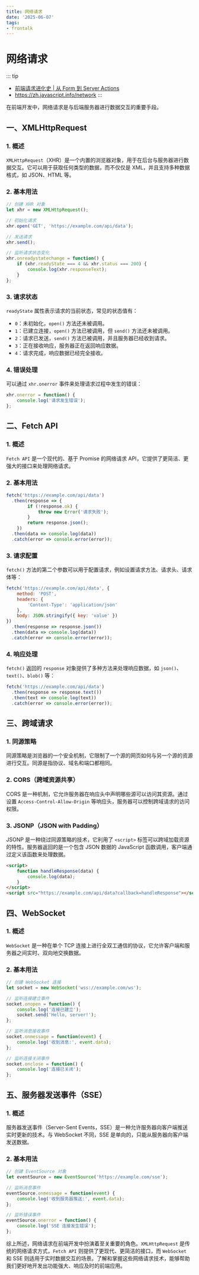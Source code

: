 ```yaml
---
title: 网络请求
date: '2025-06-07'
tags:
- frontalk
---
```


# 网络请求

::: tip 
- [前端请求进化史 | 从 Form 到 Server Actions](https://www.bilibili.com/video/BV1PQdUYZEAG/?spm_id_from=333.337.search-card.all.click&vd_source=ae63c2d5c481a66256b954757a997831)
- https://zh.javascript.info/network
:::

在前端开发中，网络请求是与后端服务器进行数据交互的重要手段。

## 一、XMLHttpRequest
### 1. 概述
`XMLHttpRequest`（XHR）是一个内置的浏览器对象，用于在后台与服务器进行数据交互。它可以用于获取任何类型的数据，而不仅仅是 XML，并且支持多种数据格式，如 JSON、HTML 等。

### 2. 基本用法
```javascript
// 创建 XHR 对象
let xhr = new XMLHttpRequest();

// 初始化请求
xhr.open('GET', 'https://example.com/api/data');

// 发送请求
xhr.send();

// 监听请求状态变化
xhr.onreadystatechange = function() {
    if (xhr.readyState === 4 && xhr.status === 200) {
        console.log(xhr.responseText);
    }
};
```

### 3. 请求状态
`readyState` 属性表示请求的当前状态，常见的状态值有：
- `0`：未初始化，`open()` 方法还未被调用。
- `1`：已建立连接，`open()` 方法已被调用，但 `send()` 方法还未被调用。
- `2`：请求已发送，`send()` 方法已被调用，并且服务器已经收到请求。
- `3`：正在接收响应，服务器正在返回响应数据。
- `4`：请求完成，响应数据已经完全接收。

### 4. 错误处理
可以通过 `xhr.onerror` 事件来处理请求过程中发生的错误：
```javascript
xhr.onerror = function() {
    console.log('请求发生错误');
};
```

## 二、Fetch API
### 1. 概述
`Fetch API` 是一个现代的、基于 Promise 的网络请求 API，它提供了更简洁、更强大的接口来处理网络请求。

### 2. 基本用法
```javascript
fetch('https://example.com/api/data')
  .then(response => {
        if (!response.ok) {
            throw new Error('请求失败');
        }
        return response.json();
    })
  .then(data => console.log(data))
  .catch(error => console.error(error));
```

### 3. 请求配置
`fetch()` 方法的第二个参数可以用于配置请求，例如设置请求方法、请求头、请求体等：
```javascript
fetch('https://example.com/api/data', {
    method: 'POST',
    headers: {
        'Content-Type': 'application/json'
    },
    body: JSON.stringify({ key: 'value' })
})
  .then(response => response.json())
  .then(data => console.log(data))
  .catch(error => console.error(error));
```

### 4. 响应处理
`fetch()` 返回的 `response` 对象提供了多种方法来处理响应数据，如 `json()`、`text()`、`blob()` 等：
```javascript
fetch('https://example.com/api/data')
  .then(response => response.text())
  .then(text => console.log(text))
  .catch(error => console.error(error));
```

## 三、跨域请求
### 1. 同源策略
同源策略是浏览器的一个安全机制，它限制了一个源的网页如何与另一个源的资源进行交互。同源是指协议、域名和端口都相同。

### 2. CORS（跨域资源共享）
CORS 是一种机制，它允许服务器在响应头中声明哪些源可以访问其资源。通过设置 `Access-Control-Allow-Origin` 等响应头，服务器可以控制跨域请求的访问权限。

### 3. JSONP（JSON with Padding）
JSONP 是一种绕过同源策略的技术，它利用了 `<script>` 标签可以跨域加载资源的特性。服务器返回的是一个包含 JSON 数据的 JavaScript 函数调用，客户端通过定义该函数来处理数据。

```html
<script>
    function handleResponse(data) {
        console.log(data);
    }
</script>
<script src="https://example.com/api/data?callback=handleResponse"></script>
```

## 四、WebSocket
### 1. 概述
`WebSocket` 是一种在单个 TCP 连接上进行全双工通信的协议，它允许客户端和服务器之间实时、双向地交换数据。

### 2. 基本用法
```javascript
// 创建 WebSocket 连接
let socket = new WebSocket('wss://example.com/ws');

// 监听连接建立事件
socket.onopen = function() {
    console.log('连接已建立');
    socket.send('Hello, server!');
};

// 监听消息接收事件
socket.onmessage = function(event) {
    console.log('收到消息:', event.data);
};

// 监听连接关闭事件
socket.onclose = function() {
    console.log('连接已关闭');
};
```

## 五、服务器发送事件（SSE）
### 1. 概述
服务器发送事件（Server-Sent Events，SSE）是一种允许服务器向客户端推送实时更新的技术。与 WebSocket 不同，SSE 是单向的，只能从服务器向客户端发送数据。

### 2. 基本用法
```javascript
// 创建 EventSource 对象
let eventSource = new EventSource('https://example.com/sse');

// 监听消息事件
eventSource.onmessage = function(event) {
    console.log('收到服务器推送:', event.data);
};

// 监听错误事件
eventSource.onerror = function() {
    console.log('SSE 连接发生错误');
};
```

综上所述，网络请求在前端开发中扮演着至关重要的角色。`XMLHttpRequest` 是传统的网络请求方式，`Fetch API` 则提供了更现代、更简洁的接口，而 `WebSocket` 和 SSE 则适用于实时数据交互的场景。了解和掌握这些网络请求技术，能够帮助我们更好地开发出功能强大、响应及时的前端应用。 



















































































































































































































































































































































































































































































































































































































































